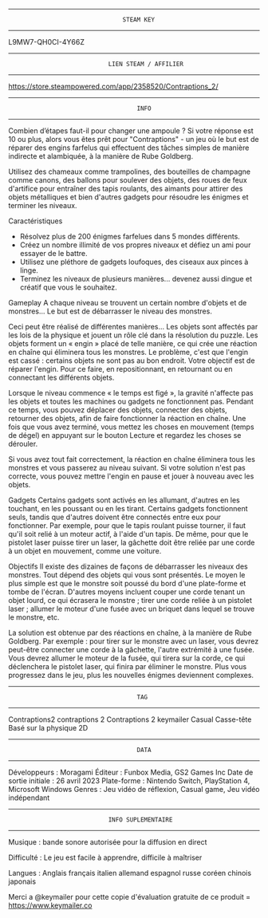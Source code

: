 ********************************************************************************
									STEAM KEY
********************************************************************************

L9MW7-QH0CI-4Y66Z




********************************************************************************
								LIEN STEAM / AFFILIER
********************************************************************************

https://store.steampowered.com/app/2358520/Contraptions_2/




********************************************************************************
										INFO
********************************************************************************

Combien d’étapes faut-il pour changer une ampoule ? Si votre réponse est 10 ou
plus, alors vous êtes prêt pour "Contraptions" - un jeu où le but est de
réparer des engins farfelus qui effectuent des tâches simples de manière
indirecte et alambiquée, à la manière de Rube Goldberg.

Utilisez des chameaux comme trampolines, des bouteilles de champagne comme
canons, des ballons pour soulever des objets, des roues de feux d'artifice pour
entraîner des tapis roulants, des aimants pour attirer des objets métalliques
et bien d'autres gadgets pour résoudre les énigmes et terminer les niveaux.


Caractéristiques
+ Résolvez plus de 200 énigmes farfelues dans 5 mondes différents.
+ Créez un nombre illimité de vos propres niveaux et défiez un ami pour essayer
  de le battre.
+ Utilisez une pléthore de gadgets loufoques, des ciseaux aux pinces à linge.
+ Terminez les niveaux de plusieurs manières... devenez aussi dingue et créatif
  que vous le souhaitez.


Gameplay
A chaque niveau se trouvent un certain nombre d'objets et de monstres... Le
but est de débarrasser le niveau des monstres.

Ceci peut être réalisé de différentes manières... Les objets sont affectés par
les lois de la physique et jouent un rôle clé 
dans la résolution du puzzle. Les objets forment un « engin » placé de telle
manière, ce qui crée une réaction en chaîne qui 
éliminera tous les monstres. Le problème, c'est que l'engin est cassé :
certains objets ne sont pas au bon endroit. Votre 
objectif est de réparer l'engin. Pour ce faire, en repositionnant, en
retournant ou en connectant les différents objets.

Lorsque le niveau commence « le temps est figé », la gravité n'affecte pas les
objets et toutes les machines ou gadgets ne fonctionnent pas. Pendant ce temps,
vous pouvez déplacer des objets, connecter des objets, retourner des objets,
afin de faire fonctionner la réaction en chaîne. Une fois que vous avez
terminé, vous mettez les choses en mouvement (temps de dégel) en appuyant sur
le bouton Lecture et regardez les choses se dérouler.

Si vous avez tout fait correctement, la réaction en chaîne éliminera tous les
monstres et vous passerez au niveau suivant.
Si votre solution n'est pas correcte, vous pouvez mettre l'engin en pause et
jouer à nouveau avec les objets.


Gadgets
Certains gadgets sont activés en les allumant, d'autres en les touchant, en
les poussant ou en les tirant. Certains gadgets fonctionnent seuls, tandis que
d'autres doivent être connectés entre eux pour fonctionner. Par exemple, pour
que le tapis roulant puisse tourner, il faut qu'il soit relié à un moteur
actif, à l'aide d'un tapis. De même, pour que le pistolet laser puisse tirer 
un laser, la gâchette doit être reliée par une corde à un objet en mouvement,
comme une voiture.


Objectifs
Il existe des dizaines de façons de débarrasser les niveaux des monstres.
Tout dépend des objets qui vous sont présentés. Le moyen le plus simple est que
le monstre soit poussé du bord d'une plate-forme et tombe de l'écran.
D'autres moyens incluent couper une corde tenant un objet lourd, ce qui
écrasera le monstre ; tirer une corde reliée à un pistolet laser ; allumer le
moteur d'une fusée avec un briquet dans lequel se trouve le monstre, etc.

La solution est obtenue par des réactions en chaîne, à la manière de Rube
Goldberg.
Par exemple : pour tirer sur le monstre avec un laser, vous devrez peut-être
connecter une corde à la gâchette, l'autre extrémité à une fusée.
Vous devrez allumer le moteur de la fusée, qui tirera sur la corde, ce qui
déclenchera le pistolet laser, qui finira par éliminer le monstre.
Plus vous progressez dans le jeu, plus les nouvelles énigmes deviennent
complexes.




********************************************************************************
										TAG
********************************************************************************

Contraptions2
contraptions 2
Contraptions 2
keymailer
Casual
Casse-tête
Basé sur la physique
2D




********************************************************************************
										DATA
********************************************************************************

Développeurs : Moragami
Éditeur : Funbox Media, GS2 Games Inc
Date de sortie initiale : 26 avril 2023
Plate-forme : Nintendo Switch, PlayStation 4, Microsoft Windows
Genres : Jeu vidéo de réflexion, Casual game, Jeu vidéo indépendant




********************************************************************************
								INFO SUPLEMENTAIRE
********************************************************************************

Musique : bande sonore autorisée pour la diffusion en direct

Difficulté : Le jeu est facile à apprendre, difficile à maîtriser

Langues : 	Anglais
			français
			italien
			allemand
			espagnol
			russe
			coréen
			chinois
			japonais


Merci a @keymailer pour cette copie d'évaluation gratuite de ce produit = https://www.keymailer.co
